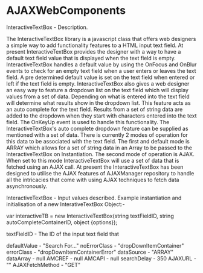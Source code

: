 # AJAXWebComponents

InteractiveTextBox - Description.

The InteractiveTextBox library is a javascript class that offers web designers a simple way to add functionality features to a HTML input text field.  At present InteractiveTextBox provides the designer with a way to have a default text field value that is displayed when the text field is empty.  InteractiveTextBox handles a default value by using the OnFocus and OnBlur events to check for an empty text field when a user enters or leaves the text field.  A pre determined default value is set on the text field when entered or left if the text field is empty.  InteractiveTextBox also gives a web designer an easy way to feature a dropdown list on the text field which will display values from a set of data.  Depending on what is entered into the text field will determine what results show in the dropdown list.  This feature acts as an auto complete for the text field.  Results from a set of string data are added to the dropdown when they start with characters entered into the text field.  The OnKeyUp event is used to handle this functionality.  The InteractiveTextBox's auto complete dropdown feature can be supplied as mentioned with a set of data.  There is currently 2 modes of operation for this data to be associated with the text field.  The first and default mode is ARRAY which allows for a set of string data in an Array to be passed to the InteractiveTextBox on Instantiation.  The second mode of operation is AJAX.  When set to this mode InteractiveTextBox will use a set of data that is fetched using an AJAX call.  At present the InteractiveTextBox has been designed to utilise the AJAX features of AJAXManager repository to handle all the intricacies that come with using AJAX techniques to fetch data asynchronously.

InteractiveTextBox - Input values described.
Example instantiation and initialisation of a new InterativeTextBox Object:-

var interactiveTB = new InteractiveTextBox(string textFieldID, string autoCompleteContainerID, object {options});

textFieldID - The ID of the input text field that

defaultValue - "Search For..."
noErrorClass - "dropDownItemContainer"
errorClass - "dropDownItemContainerError"
dataSource - "ARRAY"
dataArray - null
AMCREF - null
AMCAPI - null
searchDelay - 350
AJAXURL - ""
AJAXFetchMethod - "GET"
